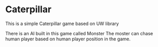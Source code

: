 # Caterpillar
This is a simple Caterpillar game based on UW library 

There is an AI built in this game called Monster
The moster can chase human player based on human player position in the game.
